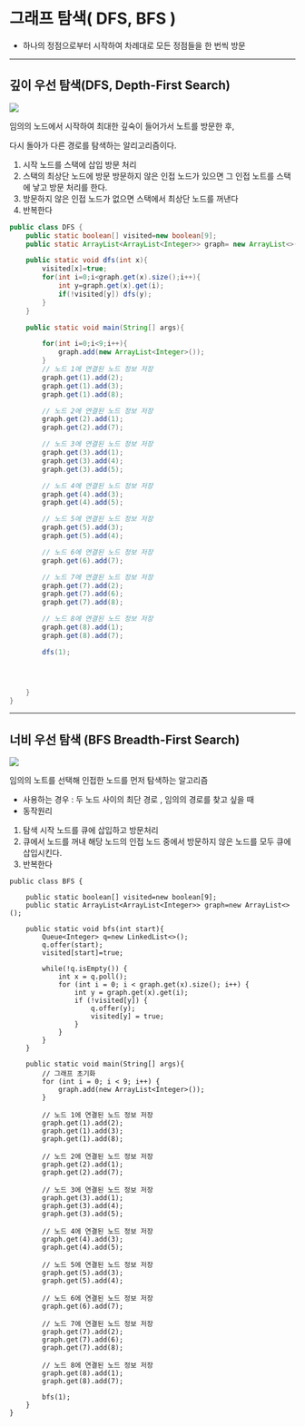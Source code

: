 # 그래프 탐색( DFS, BFS )

- 하나의 정점으로부터 시작하여 차례대로 모든 정점들을 한 번씩 방문

---

## 깊이 우선 탐색(DFS, Depth-First Search)

![](https://images.velog.io/images/jifrozen/post/09fccfac-cf29-4fa9-95b6-fb243cb1b784/Untitled.png)

임의의 노드에서 시작하여 최대한 깊숙이 들어가서 노트를 방문한 후,

다시 돌아가 다른 경로를 탐색하는 알리고리즘이다.

1. 시작 노드를 스택에 삽입 방문 처리
2. 스택의 최상단 노드에 방문 방문하지 않은 인접 노드가 있으면 그 인접 노트를 스택에 낳고 방문 처리를 한다.
3. 방문하지 않은 인접 노드가 없으면 스택에서 최상단 노드를 꺼낸다
4. 반복한다

```java
public class DFS {
	public static boolean[] visited=new boolean[9];
	public static ArrayList<ArrayList<Integer>> graph= new ArrayList<>();

	public static void dfs(int x){
		visited[x]=true;
		for(int i=0;i<graph.get(x).size();i++){
			int y=graph.get(x).get(i);
			if(!visited[y]) dfs(y);
		}
	}

	public static void main(String[] args){

		for(int i=0;i<9;i++){
			graph.add(new ArrayList<Integer>());
		}
		// 노드 1에 연결된 노드 정보 저장
		graph.get(1).add(2);
		graph.get(1).add(3);
		graph.get(1).add(8);

		// 노드 2에 연결된 노드 정보 저장
		graph.get(2).add(1);
		graph.get(2).add(7);

		// 노드 3에 연결된 노드 정보 저장
		graph.get(3).add(1);
		graph.get(3).add(4);
		graph.get(3).add(5);

		// 노드 4에 연결된 노드 정보 저장
		graph.get(4).add(3);
		graph.get(4).add(5);

		// 노드 5에 연결된 노드 정보 저장
		graph.get(5).add(3);
		graph.get(5).add(4);

		// 노드 6에 연결된 노드 정보 저장
		graph.get(6).add(7);

		// 노드 7에 연결된 노드 정보 저장
		graph.get(7).add(2);
		graph.get(7).add(6);
		graph.get(7).add(8);

		// 노드 8에 연결된 노드 정보 저장
		graph.get(8).add(1);
		graph.get(8).add(7);

		dfs(1);




	}
}
```

---

## 너비 우선 탐색 (BFS Breadth-First Search)

![](https://images.velog.io/images/jifrozen/post/4c161b4c-8660-47a4-a3f3-3b1bf9c220d6/Untitled%201.png)

임의의 노트를 선택해 인접한 노드를 먼저 탐색하는 알고리즘

- 사용하는 경우 : 두 노드 사이의 최단 경로 , 임의의 경로를 찾고 싶을 때
- 동작원리
1. 탐색 시작 노드를 큐에 삽입하고 방문처리
2. 큐에서 노드를 꺼내 해당 노드의 인접 노드 중에서 방문하지 않은 노드를 모두 큐에 삽입시킨다.
3. 반복한다

```
public class BFS {

	public static boolean[] visited=new boolean[9];
	public static ArrayList<ArrayList<Integer>> graph=new ArrayList<>();

	public static void bfs(int start){
		Queue<Integer> q=new LinkedList<>();
		q.offer(start);
		visited[start]=true;

		while(!q.isEmpty()) {
			int x = q.poll();
			for (int i = 0; i < graph.get(x).size(); i++) {
				int y = graph.get(x).get(i);
				if (!visited[y]) {
					q.offer(y);
					visited[y] = true;
				}
			}
		}
	}

	public static void main(String[] args){
		// 그래프 초기화
		for (int i = 0; i < 9; i++) {
			graph.add(new ArrayList<Integer>());
		}

		// 노드 1에 연결된 노드 정보 저장
		graph.get(1).add(2);
		graph.get(1).add(3);
		graph.get(1).add(8);

		// 노드 2에 연결된 노드 정보 저장
		graph.get(2).add(1);
		graph.get(2).add(7);

		// 노드 3에 연결된 노드 정보 저장
		graph.get(3).add(1);
		graph.get(3).add(4);
		graph.get(3).add(5);

		// 노드 4에 연결된 노드 정보 저장
		graph.get(4).add(3);
		graph.get(4).add(5);

		// 노드 5에 연결된 노드 정보 저장
		graph.get(5).add(3);
		graph.get(5).add(4);

		// 노드 6에 연결된 노드 정보 저장
		graph.get(6).add(7);

		// 노드 7에 연결된 노드 정보 저장
		graph.get(7).add(2);
		graph.get(7).add(6);
		graph.get(7).add(8);

		// 노드 8에 연결된 노드 정보 저장
		graph.get(8).add(1);
		graph.get(8).add(7);

		bfs(1);
	}
}

```